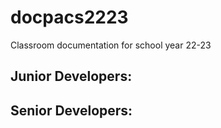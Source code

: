 # docpacs2223
Classroom documentation for school year 22-23

## Junior Developers:

## Senior Developers:
